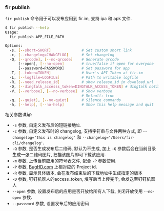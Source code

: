 ### fir publish

`fir publish` 命令用于可以发布应用到 fir.im, 支持 ipa 和 apk 文件.

```sh
$ fir publish --help
Usage:
  fir publish APP_FILE_PATH

Options:
  -s, [--short=SHORT]              # Set custom short link
  -c, [--changelog=CHANGELOG]      # Set changelog
  -Q, [--qrcode], [--no-qrcode]    # Generate qrcode
      [--open], [--no-open]        # true/false if open for everyone
      [--password=PASSWORD]        # Set password for app
  -T, [--token=TOKEN]              # User's API Token at fir.im
  -L, [--logfile=LOGFILE]          # Path to writable logfile
  -R, [--need_release_id]          # show release_id in download_url
  -D, [--dingtalk_accesss_token=DINGTALK_ACCESS_TOKEN] # dingtalk notification
  -V, [--verbose], [--no-verbose]  # Show verbose
                                   # Default: true
  -q, [--quiet], [--no-quiet]      # Silence commands
  -h, [--help], [--no-help]        # Show this help message and quit
```

相关参数详解:

- `-s` 参数, 自定义发布后的短链接地址.
- `-c` 参数, 自定义发布时的 changelog, 支持字符串与文件两种方式, 即 `--changelog='this is changelog'` 和 `--changelog='/Users/fir-cli/changelog'`.
- `-Q` 参数, 是否生成发布后二维码, 默认为不生成, 加上 `-Q` 参数后会在当前目录生成一张二维码图片, 扫描该图片即可下载该应用.
- `-m` 参数, 上传当前应用的符号表文件, 配合 `-P` 参数使用.
- `-P` 参数, [BugHD.com](http://bughd.com) 上相对应的 Project id.
- `-R` 参数, 显示具体版本, 会在发布结束后的下载地址中生成指定的版本
- `-D` 参数, 钉钉机器人的access_token, 填写后当上传完毕, 会发送至钉钉机器人 
- `--open` 参数, 设置发布后的应用是否开放给所有人下载, 关闭开放使用 `--no-open` 参数.
- `--password` 参数, 设置发布后的应用密码

